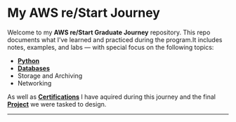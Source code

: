 # My AWS re/Start Journey   

Welcome to my **AWS re/Start Graduate Journey** repository. 
This repo documents what I’ve learned and practiced during the program.It includes notes, examples, and labs —  with special focus on the following topics: 

- [**Python**](./LABS/PYTHON/) 
- [**Databases**](./LABS/DATABASES/)
- Storage and Archiving
- Networking

As well as [**Certifications**]() I have aquired during this journey and the final [**Project**](./PROJECTS) we were tasked to design.

---
